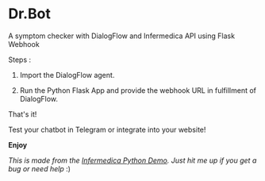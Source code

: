 # Dr.Bot
A symptom checker with DialogFlow and Infermedica API using Flask Webhook

Steps :

1) Import the DialogFlow agent.

2) Run the Python Flask App and provide the webhook URL in fulfillment of DialogFlow.

That's it!

Test your chatbot in Telegram or integrate into your website! 

**Enjoy**

*This is made from the [Infermedica Python Demo](https://github.com/infermedica/symptom-checker-chatbot-example). Just hit me up if you get a bug or need help* :)